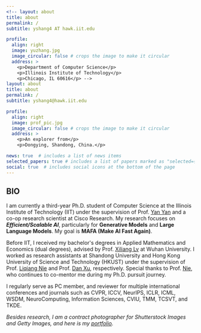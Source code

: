 ```yaml
---
<!-- layout: about
title: about
permalink: /
subtitle: yshang4 AT hawk.iit.edu

profile:
  align: right
  image: yuzhang.jpg
  image_circular: false # crops the image to make it circular
  address: >
    <p>Department of Computer Science</p>
    <p>Illinois Institute of Technology</p>
    <p>Chicago, IL 60616</p> -->
layout: about
title: about
permalink: /
subtitle: yshang4@hawk.iit.edu

profile:
  align: right
  image: prof_pic.jpg
  image_circular: false # crops the image to make it circular
  address: >
    <p>An explorer from</p>
    <p>Dongying, Shandong, China.</p>

news: true  # includes a list of news items
selected_papers: true # includes a list of papers marked as "selected={true}"
social: true  # includes social icons at the bottom of the page
---
```

## BIO
I am currently a third-year Ph.D. student of Computer Science at the Illinois Institute of Technology (IIT) under the supervision of Prof. [Yan Yan](https://tomyan555.github.io/) and a co-op research scientist at Cisco Research. My research focuses on **_Efficient/Scalable AI_**, particularly for **Generative Models** and **Large Language Models**. My goal is **MAFA (Make AI Fast Again)**.     

Before IIT, I received my bachelor's degrees in Applied Mathematics and Economics (dual degrees), advised by Prof. [Xiliang Lv](https://scholar.google.com/citations?user=SIJCkXcAAAAJ&hl=en) at Wuhan University. I worked as research assistants at Shandong University and Hong Kong University of Science and Technology (HKUST) under the supervision of Prof. [Liqiang Nie](https://liqiangnie.github.io/index.html) and Prof. [Dan Xu](https://www.danxurgb.net/), respectively. Special thanks to Prof. [Nie](https://liqiangnie.github.io/index.html), who continues to co-mentor me during my Ph.D. pursuit journey.     

I regularly serve as PC member, and reviewer for multiple international conferences and journals such as CVPR, ICCV, NeurIPS, ICLR, ICML, WSDM, NeuroComputing, Information Sciences, CVIU, TMM, TCSVT, and TKDE.    


_Besides research, I am a contract photographer for Shutterstock Images and Getty Images, and here is my [portfolio](https://500px.com.cn/shang)._     
<!-- > Motto: Wir müssen wissen, wir werden wissen!     -->
